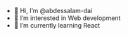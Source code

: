 - 👋 Hi, I’m @abdessalam-dai
- 👀 I’m interested in Web development
- 🌱 I’m currently learning React

<!---
abdessalam-dai/abdessalam-dai is a ✨ special ✨ repository because its `README.md` (this file) appears on your GitHub profile.
You can click the Preview link to take a look at your changes.
--->

